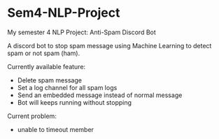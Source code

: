 # Sem4-NLP-Project
My semester 4 NLP Project: Anti-Spam Discord Bot

A discord bot to stop spam message using Machine Learning to detect spam or not spam (ham).

Currently available feature:
- Delete spam message
- Set a log channel for all spam logs
- Send an embedded message instead of normal message
- Bot will keeps running without stopping

Current problem:
- unable to timeout member

